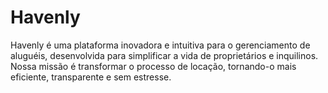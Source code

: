 # Havenly
Havenly é uma plataforma inovadora e intuitiva para o gerenciamento de aluguéis, desenvolvida para simplificar a vida de proprietários e inquilinos. Nossa missão é transformar o processo de locação, tornando-o mais eficiente, transparente e sem estresse.
